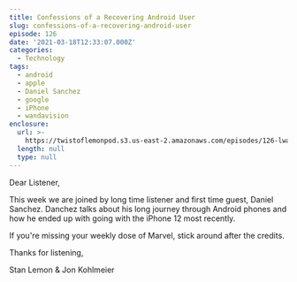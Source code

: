 ```yaml
---
title: Confessions of a Recovering Android User
slug: confessions-of-a-recovering-android-user
episode: 126
date: '2021-03-18T12:33:07.000Z'
categories:
  - Technology
tags:
  - android
  - apple
  - Daniel Sanchez
  - google
  - iPhone
  - wandavision
enclosure:
  url: >-
    https://twistoflemonpod.s3.us-east-2.amazonaws.com/episodes/126-lwatol-20210318.mp3
  length: null
  type: null
---
```


Dear Listener,

This week we are joined by long time listener and first time guest, Daniel Sanchez. Danchez talks about his long journey through Android phones and how he ended up with going with the iPhone 12 most recently.

If you're missing your weekly dose of Marvel, stick around after the credits.

Thanks for listening,

Stan Lemon & Jon Kohlmeier
